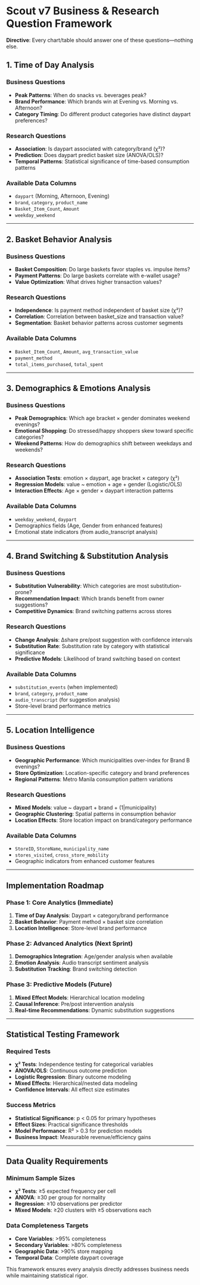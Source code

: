 # Scout v7 Business & Research Question Framework

**Directive**: Every chart/table should answer one of these questions—nothing else.

## 1. Time of Day Analysis

### Business Questions
- **Peak Patterns**: When do snacks vs. beverages peak?
- **Brand Performance**: Which brands win at Evening vs. Morning vs. Afternoon?
- **Category Timing**: Do different product categories have distinct daypart preferences?

### Research Questions
- **Association**: Is daypart associated with category/brand (χ²)?
- **Prediction**: Does daypart predict basket size (ANOVA/OLS)?
- **Temporal Patterns**: Statistical significance of time-based consumption patterns

### Available Data Columns
- `daypart` (Morning, Afternoon, Evening)
- `brand`, `category`, `product_name`
- `Basket_Item_Count`, `Amount`
- `weekday_weekend`

---

## 2. Basket Behavior Analysis

### Business Questions
- **Basket Composition**: Do large baskets favor staples vs. impulse items?
- **Payment Patterns**: Do large baskets correlate with e-wallet usage?
- **Value Optimization**: What drives higher transaction values?

### Research Questions
- **Independence**: Is payment method independent of basket size (χ²)?
- **Correlation**: Correlation between basket_size and transaction value?
- **Segmentation**: Basket behavior patterns across customer segments

### Available Data Columns
- `Basket_Item_Count`, `Amount`, `avg_transaction_value`
- `payment_method`
- `total_items_purchased`, `total_spent`

---

## 3. Demographics & Emotions Analysis

### Business Questions
- **Peak Demographics**: Which age bracket × gender dominates weekend evenings?
- **Emotional Shopping**: Do stressed/happy shoppers skew toward specific categories?
- **Weekend Patterns**: How do demographics shift between weekdays and weekends?

### Research Questions
- **Association Tests**: emotion × daypart, age bracket × category (χ²)
- **Regression Models**: value ~ emotion + age + gender (Logistic/OLS)
- **Interaction Effects**: Age × gender × daypart interaction patterns

### Available Data Columns
- `weekday_weekend`, `daypart`
- Demographics fields (Age, Gender from enhanced features)
- Emotional state indicators (from audio_transcript analysis)

---

## 4. Brand Switching & Substitution Analysis

### Business Questions
- **Substitution Vulnerability**: Which categories are most substitution-prone?
- **Recommendation Impact**: Which brands benefit from owner suggestions?
- **Competitive Dynamics**: Brand switching patterns across stores

### Research Questions
- **Change Analysis**: Δshare pre/post suggestion with confidence intervals
- **Substitution Rate**: Substitution rate by category with statistical significance
- **Predictive Models**: Likelihood of brand switching based on context

### Available Data Columns
- `substitution_events` (when implemented)
- `brand`, `category`, `product_name`
- `audio_transcript` (for suggestion analysis)
- Store-level brand performance metrics

---

## 5. Location Intelligence

### Business Questions
- **Geographic Performance**: Which municipalities over-index for Brand B evenings?
- **Store Optimization**: Location-specific category and brand preferences
- **Regional Patterns**: Metro Manila consumption pattern variations

### Research Questions
- **Mixed Models**: value ~ daypart + brand + (1|municipality)
- **Geographic Clustering**: Spatial patterns in consumption behavior
- **Location Effects**: Store location impact on brand/category performance

### Available Data Columns
- `StoreID`, `StoreName`, `municipality_name`
- `stores_visited`, `cross_store_mobility`
- Geographic indicators from enhanced customer features

---

## Implementation Roadmap

### Phase 1: Core Analytics (Immediate)
1. **Time of Day Analysis**: Daypart × category/brand performance
2. **Basket Behavior**: Payment method × basket size correlation
3. **Location Intelligence**: Store-level brand performance

### Phase 2: Advanced Analytics (Next Sprint)
1. **Demographics Integration**: Age/gender analysis when available
2. **Emotion Analysis**: Audio transcript sentiment analysis
3. **Substitution Tracking**: Brand switching detection

### Phase 3: Predictive Models (Future)
1. **Mixed Effect Models**: Hierarchical location modeling
2. **Causal Inference**: Pre/post intervention analysis
3. **Real-time Recommendations**: Dynamic substitution suggestions

---

## Statistical Testing Framework

### Required Tests
- **χ² Tests**: Independence testing for categorical variables
- **ANOVA/OLS**: Continuous outcome prediction
- **Logistic Regression**: Binary outcome modeling
- **Mixed Effects**: Hierarchical/nested data modeling
- **Confidence Intervals**: All effect size estimates

### Success Metrics
- **Statistical Significance**: p < 0.05 for primary hypotheses
- **Effect Sizes**: Practical significance thresholds
- **Model Performance**: R² > 0.3 for prediction models
- **Business Impact**: Measurable revenue/efficiency gains

---

## Data Quality Requirements

### Minimum Sample Sizes
- **χ² Tests**: ≥5 expected frequency per cell
- **ANOVA**: ≥30 per group for normality
- **Regression**: ≥10 observations per predictor
- **Mixed Models**: ≥20 clusters with ≥5 observations each

### Data Completeness Targets
- **Core Variables**: >95% completeness
- **Secondary Variables**: >80% completeness
- **Geographic Data**: >90% store mapping
- **Temporal Data**: Complete daypart coverage

This framework ensures every analysis directly addresses business needs while maintaining statistical rigor.